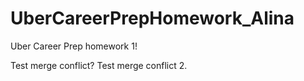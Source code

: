 # UberCareerPrepHomework_Alina
Uber Career Prep homework 1!

Test merge conflict?
Test merge conflict 2.



